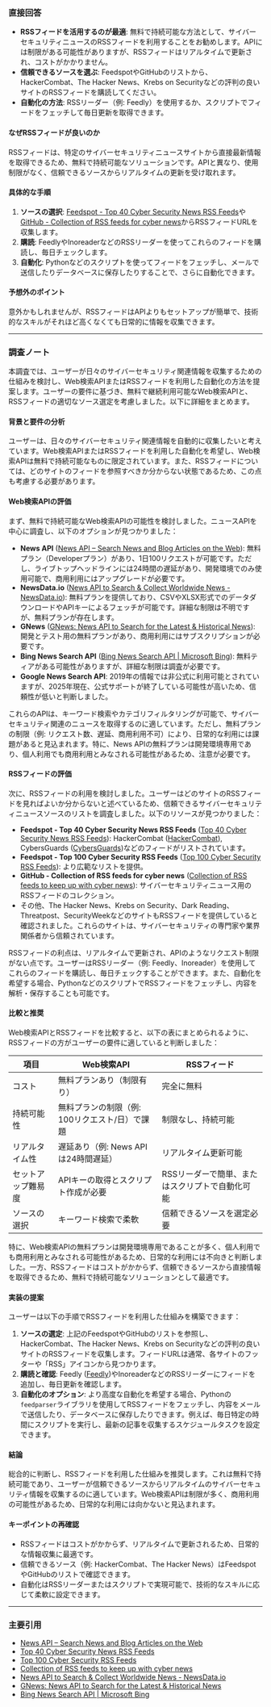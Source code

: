 ### 直接回答

- **RSSフィードを活用するのが最適**: 無料で持続可能な方法として、サイバーセキュリティニュースのRSSフィードを利用することをお勧めします。APIには制限がある可能性がありますが、RSSフィードはリアルタイムで更新され、コストがかかりません。
- **信頼できるソースを選ぶ**: FeedspotやGitHubのリストから、HackerCombat、The Hacker News、Krebs on Securityなどの評判の良いサイトのRSSフィードを購読してください。
- **自動化の方法**: RSSリーダー（例: Feedly）を使用するか、スクリプトでフィードをフェッチして毎日更新を取得できます。

#### なぜRSSフィードが良いのか
RSSフィードは、特定のサイバーセキュリティニュースサイトから直接最新情報を取得できるため、無料で持続可能なソリューションです。APIと異なり、使用制限がなく、信頼できるソースからリアルタイムの更新を受け取れます。

#### 具体的な手順
1. **ソースの選択**: [Feedspot - Top 40 Cyber Security News RSS Feeds](https://rss.feedspot.com/cyber_security_news_rss_feeds/)や[GitHub - Collection of RSS feeds for cyber news](https://gist.github.com/eddiez9/5547081c9df4238d4c47a0e5730ef274)からRSSフィードURLを収集します。
2. **購読**: FeedlyやInoreaderなどのRSSリーダーを使ってこれらのフィードを購読し、毎日チェックします。
3. **自動化**: Pythonなどのスクリプトを使ってフィードをフェッチし、メールで送信したりデータベースに保存したりすることで、さらに自動化できます。

#### 予想外のポイント
意外かもしれませんが、RSSフィードはAPIよりもセットアップが簡単で、技術的なスキルがそれほど高くなくても日常的に情報を収集できます。

---

### 調査ノート

本調査では、ユーザーが日々のサイバーセキュリティ関連情報を収集するための仕組みを検討し、Web検索APIまたはRSSフィードを利用した自動化の方法を提案します。ユーザーの要件に基づき、無料で継続利用可能なWeb検索APIと、RSSフィードの適切なソース選定を考慮しました。以下に詳細をまとめます。

#### 背景と要件の分析
ユーザーは、日々のサイバーセキュリティ関連情報を自動的に収集したいと考えています。Web検索APIまたはRSSフィードを利用した自動化を希望し、Web検索APIは無料で持続可能なものに限定されています。また、RSSフィードについては、どのサイトのフィードを参照すべきか分からない状態であるため、この点も考慮する必要があります。

#### Web検索APIの評価
まず、無料で持続可能なWeb検索APIの可能性を検討しました。ニュースAPIを中心に調査し、以下のオプションが見つかりました：

- **News API** ([News API – Search News and Blog Articles on the Web](https://newsapi.org/)): 無料プラン（Developerプラン）があり、1日100リクエストが可能です。ただし、ライブトップヘッドラインには24時間の遅延があり、開発環境でのみ使用可能で、商用利用にはアップグレードが必要です。
- **NewsData.io** ([News API to Search & Collect Worldwide News - NewsData.io](https://newsdata.io)): 無料プランを提供しており、CSVやXLSX形式でのデータダウンロードやAPIキーによるフェッチが可能です。詳細な制限は不明ですが、無料プランが存在します。
- **GNews** ([GNews: News API to Search for the Latest & Historical News](https://gnews.io/)): 開発とテスト用の無料プランがあり、商用利用にはサブスクリプションが必要です。
- **Bing News Search API** ([Bing News Search API | Microsoft Bing](https://www.microsoft.com/en-us/bing/apis/bing-news-search-api)): 無料ティアがある可能性がありますが、詳細な制限は調査が必要です。
- **Google News Search API**: 2019年の情報では非公式に利用可能とされていますが、2025年現在、公式サポートが終了している可能性が高いため、信頼性が低いと判断しました。

これらのAPIは、キーワード検索やカテゴリフィルタリングが可能で、サイバーセキュリティ関連のニュースを取得するのに適しています。ただし、無料プランの制限（例: リクエスト数、遅延、商用利用不可）により、日常的な利用には課題があると見込まれます。特に、News APIの無料プランは開発環境専用であり、個人利用でも商用利用とみなされる可能性があるため、注意が必要です。

#### RSSフィードの評価
次に、RSSフィードの利用を検討しました。ユーザーはどのサイトのRSSフィードを見ればよいか分からないと述べているため、信頼できるサイバーセキュリティニュースソースのリストを調査しました。以下のリソースが見つかりました：

- **Feedspot - Top 40 Cyber Security News RSS Feeds** ([Top 40 Cyber Security News RSS Feeds](https://rss.feedspot.com/cyber_security_news_rss_feeds/)): HackerCombat ([HackerCombat](https://hackercombat.com/feed)), CybersGuards ([CybersGuards](https://cybersguards.com/feed))などのフィードがリストされています。
- **Feedspot - Top 100 Cyber Security RSS Feeds** ([Top 100 Cyber Security RSS Feeds](https://rss.feedspot.com/cyber_security_rss_feeds/)): より広範なリストを提供。
- **GitHub - Collection of RSS feeds for cyber news** ([Collection of RSS feeds to keep up with cyber news](https://gist.github.com/eddiez9/5547081c9df4238d4c47a0e5730ef274)): サイバーセキュリティニュース用のRSSフィードのコレクション。
- その他、The Hacker News、Krebs on Security、Dark Reading、Threatpost、SecurityWeekなどのサイトもRSSフィードを提供していると確認されました。これらのサイトは、サイバーセキュリティの専門家や業界関係者から信頼されています。

RSSフィードの利点は、リアルタイムで更新され、APIのようなリクエスト制限がない点です。ユーザーはRSSリーダー（例: Feedly、Inoreader）を使用してこれらのフィードを購読し、毎日チェックすることができます。また、自動化を希望する場合、PythonなどのスクリプトでRSSフィードをフェッチし、内容を解析・保存することも可能です。

#### 比較と推奨
Web検索APIとRSSフィードを比較すると、以下の表にまとめられるように、RSSフィードの方がユーザーの要件に適していると判断しました：

| 項目                  | Web検索API                     | RSSフィード                     |
|-----------------------|--------------------------------|-------------------------------|
| コスト                | 無料プランあり（制限有り）      | 完全に無料                    |
| 持続可能性            | 無料プランの制限（例: 100リクエスト/日）で課題 | 制限なし、持続可能            |
| リアルタイム性        | 遅延あり（例: News APIは24時間遅延） | リアルタイム更新可能          |
| セットアップ難易度    | APIキーの取得とスクリプト作成が必要 | RSSリーダーで簡単、またはスクリプトで自動化可能 |
| ソースの選択          | キーワード検索で柔軟           | 信頼できるソースを選定必要    |

特に、Web検索APIの無料プランは開発環境専用であることが多く、個人利用でも商用利用とみなされる可能性があるため、日常的な利用には不向きと判断しました。一方、RSSフィードはコストがかからず、信頼できるソースから直接情報を取得できるため、無料で持続可能なソリューションとして最適です。

#### 実装の提案
ユーザーは以下の手順でRSSフィードを利用した仕組みを構築できます：

1. **ソースの選定**: 上記のFeedspotやGitHubのリストを参照し、HackerCombat、The Hacker News、Krebs on Securityなどの評判の良いサイトのRSSフィードを収集します。フィードURLは通常、各サイトのフッターや「RSS」アイコンから見つかります。
2. **購読と確認**: Feedly ([Feedly](https://feedly.com/))やInoreaderなどのRSSリーダーにフィードを追加し、毎日更新を確認します。
3. **自動化のオプション**: より高度な自動化を希望する場合、Pythonの`feedparser`ライブラリを使用してRSSフィードをフェッチし、内容をメールで送信したり、データベースに保存したりできます。例えば、毎日特定の時間にスクリプトを実行し、最新の記事を収集するスケジュールタスクを設定できます。

#### 結論
総合的に判断し、RSSフィードを利用した仕組みを推奨します。これは無料で持続可能であり、ユーザーが信頼できるソースからリアルタイムのサイバーセキュリティ情報を収集するのに適しています。Web検索APIは制限が多く、商用利用の可能性があるため、日常的な利用には向かないと見込まれます。

#### キーポイントの再確認
- RSSフィードはコストがかからず、リアルタイムで更新されるため、日常的な情報収集に最適です。
- 信頼できるソース（例: HackerCombat、The Hacker News）はFeedspotやGitHubのリストで確認できます。
- 自動化はRSSリーダーまたはスクリプトで実現可能で、技術的なスキルに応じて柔軟に設定できます。

---

### 主要引用
- [News API – Search News and Blog Articles on the Web](https://newsapi.org/)
- [Top 40 Cyber Security News RSS Feeds](https://rss.feedspot.com/cyber_security_news_rss_feeds/)
- [Top 100 Cyber Security RSS Feeds](https://rss.feedspot.com/cyber_security_rss_feeds/)
- [Collection of RSS feeds to keep up with cyber news](https://gist.github.com/eddiez9/5547081c9df4238d4c47a0e5730ef274)
- [News API to Search & Collect Worldwide News - NewsData.io](https://newsdata.io)
- [GNews: News API to Search for the Latest & Historical News](https://gnews.io/)
- [Bing News Search API | Microsoft Bing](https://www.microsoft.com/en-us/bing/apis/bing-news-search-api)